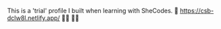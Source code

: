 This is a 'trial' profile I built when learning with SheCodes. 🔗 https://csb-dclw8l.netlify.app/ 👩🏻 🙌🏼 
